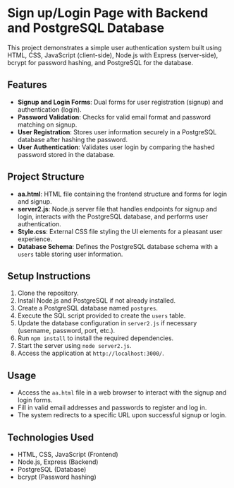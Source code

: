 # Sign up/Login Page with Backend and PostgreSQL Database

This project demonstrates a simple user authentication system built using HTML, CSS, JavaScript (client-side), Node.js with Express (server-side), bcrypt for password hashing, and PostgreSQL for the database.

## Features

- **Signup and Login Forms**: Dual forms for user registration (signup) and authentication (login).
- **Password Validation**: Checks for valid email format and password matching on signup.
- **User Registration**: Stores user information securely in a PostgreSQL database after hashing the password.
- **User Authentication**: Validates user login by comparing the hashed password stored in the database.

## Project Structure

- **aa.html**: HTML file containing the frontend structure and forms for login and signup.
- **server2.js**: Node.js server file that handles endpoints for signup and login, interacts with the PostgreSQL database, and performs user authentication.
- **Style.css**: External CSS file styling the UI elements for a pleasant user experience.
- **Database Schema**: Defines the PostgreSQL database schema with a `users` table storing user information.

## Setup Instructions

1. Clone the repository.
2. Install Node.js and PostgreSQL if not already installed.
3. Create a PostgreSQL database named `postgres`.
4. Execute the SQL script provided to create the `users` table.
5. Update the database configuration in `server2.js` if necessary (username, password, port, etc.).
6. Run `npm install` to install the required dependencies.
7. Start the server using `node server2.js`.
8. Access the application at `http://localhost:3000/`.

## Usage

- Access the `aa.html` file in a web browser to interact with the signup and login forms.
- Fill in valid email addresses and passwords to register and log in.
- The system redirects to a specific URL upon successful signup or login.

## Technologies Used

- HTML, CSS, JavaScript (Frontend)
- Node.js, Express (Backend)
- PostgreSQL (Database)
- bcrypt (Password hashing)

